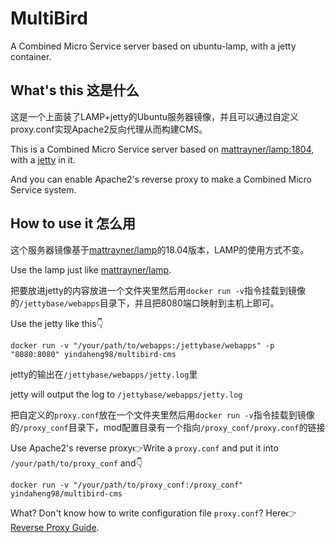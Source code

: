 # MultiBird

A Combined Micro Service server based on ubuntu-lamp, with a jetty container.

## What's this 这是什么

这是一个上面装了LAMP+jetty的Ubuntu服务器镜像，并且可以通过自定义proxy.conf实现Apache2反向代理从而构建CMS。

This is a Combined Micro Service server based on [mattrayner/lamp:1804](https://hub.docker.com/r/mattrayner/lamp), with a [jetty](http://www.eclipse.org/jetty/) in it.

And you can enable Apache2's reverse proxy to make a Combined Micro Service system.

## How to use it 怎么用

这个服务器镜像基于[mattrayner/lamp](https://hub.docker.com/r/mattrayner/lamp)的18.04版本，LAMP的使用方式不变。

Use the lamp just like [mattrayner/lamp](https://hub.docker.com/r/mattrayner/lamp).

把要放进jetty的内容放进一个文件夹里然后用`docker run -v`指令挂载到镜像的`/jettybase/webapps`目录下，并且把8080端口映射到主机上即可。

Use the jetty like this👇

    docker run -v "/your/path/to/webapps:/jettybase/webapps" -p "8080:8080" yindaheng98/multibird-cms

jetty的输出在`/jettybase/webapps/jetty.log`里

jetty will output the log to `/jettybase/webapps/jetty.log`

把自定义的`proxy.conf`放在一个文件夹里然后用`docker run -v`指令挂载到镜像的`/proxy_conf`目录下，mod配置目录有一个指向`/proxy_conf/proxy.conf`的链接

Use Apache2's reverse proxy👉Write a `proxy.conf` and put it into `/your/path/to/proxy_conf` and👇

    docker run -v "/your/path/to/proxy_conf:/proxy_conf" yindaheng98/multibird-cms

What? Don't know how to write configuration file `proxy.conf`? Here👉[Reverse Proxy Guide](http://httpd.apache.org/docs/2.4/howto/reverse_proxy.html).
